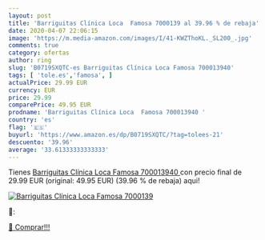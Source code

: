 ```yaml
---
layout: post
title: 'Barriguitas Clínica Loca  Famosa 7000139 al 39.96 % de rebaja'
date: 2020-04-07 22:06:15
image: 'https://m.media-amazon.com/images/I/41-KWZThoKL._SL200_.jpg'
comments: true
category: ofertas
author: ring
slug: 'B0719SXQTC-es Barriguitas Clínica Loca Famosa 700013940'
tags: [ 'tole.es','famosa', ]
actualPrice: 29.99 EUR
currency: EUR
price: 29.99
comparePrice: 49.95 EUR
prodname: 'Barriguitas Clínica Loca  Famosa 700013940 '
country: 'es'
flag: '🇪🇸'
buyurl: 'https://www.amazon.es/dp/B0719SXQTC/?tag=tolees-21'
descuento: '39.96'
average: '33.61333333333333'
---
```


Tienes [Barriguitas Clínica Loca  Famosa 700013940 ](https://www.amazon.es/dp/B0719SXQTC/?tag=tolees-21) con precio final de  29.99 EUR (original: 49.95 EUR) (39.96 %  de rebaja) aqui!

[![Barriguitas Clínica Loca  Famosa 7000139](https://m.media-amazon.com/images/I/41-KWZThoKL._SL200_.jpg)](https://www.amazon.es/dp/B0719SXQTC/?tag=tolees-21)

🔎:


[🛒 Comprar!!!](https://www.amazon.es/dp/B0719SXQTC/?tag=tolees-21)

